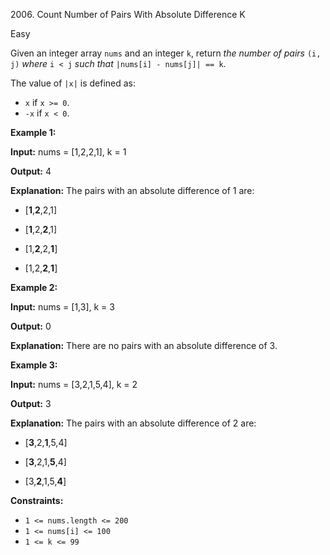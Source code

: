 2006\. Count Number of Pairs With Absolute Difference K

Easy

Given an integer array `nums` and an integer `k`, return _the number of pairs_ `(i, j)` _where_ `i < j` _such that_ `|nums[i] - nums[j]| == k`.

The value of `|x|` is defined as:

*   `x` if `x >= 0`.
*   `-x` if `x < 0`.

**Example 1:**

**Input:** nums = [1,2,2,1], k = 1

**Output:** 4

**Explanation:** The pairs with an absolute difference of 1 are: 

- [**1**,**2**,2,1] 

- [**1**,2,**2**,1] 

- [1,**2**,2,**1**] 

- [1,2,**2**,**1**]

**Example 2:**

**Input:** nums = [1,3], k = 3

**Output:** 0

**Explanation:** There are no pairs with an absolute difference of 3.

**Example 3:**

**Input:** nums = [3,2,1,5,4], k = 2

**Output:** 3

**Explanation:** The pairs with an absolute difference of 2 are: 

- [**3**,2,**1**,5,4] 

- [**3**,2,1,**5**,4] 

- [3,**2**,1,5,**4**]

**Constraints:**

*   `1 <= nums.length <= 200`
*   `1 <= nums[i] <= 100`
*   `1 <= k <= 99`